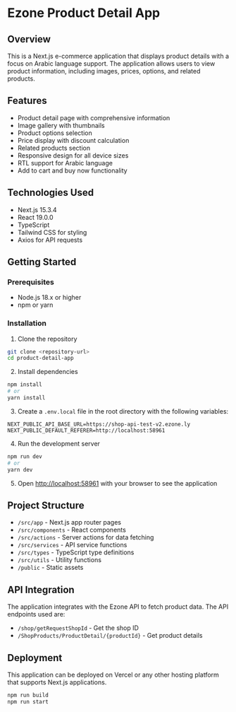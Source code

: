 # Ezone Product Detail App

## Overview

This is a Next.js e-commerce application that displays product details with a focus on Arabic language support. The application allows users to view product information, including images, prices, options, and related products.

## Features

- Product detail page with comprehensive information
- Image gallery with thumbnails
- Product options selection
- Price display with discount calculation
- Related products section
- Responsive design for all device sizes
- RTL support for Arabic language
- Add to cart and buy now functionality

## Technologies Used

- Next.js 15.3.4
- React 19.0.0
- TypeScript
- Tailwind CSS for styling
- Axios for API requests

## Getting Started

### Prerequisites

- Node.js 18.x or higher
- npm or yarn

### Installation

1. Clone the repository

```bash
git clone <repository-url>
cd product-detail-app
```

2. Install dependencies

```bash
npm install
# or
yarn install
```

3. Create a `.env.local` file in the root directory with the following variables:

```
NEXT_PUBLIC_API_BASE_URL=https://shop-api-test-v2.ezone.ly
NEXT_PUBLIC_DEFAULT_REFERER=http://localhost:58961
```

4. Run the development server

```bash
npm run dev
# or
yarn dev
```

5. Open [http://localhost:58961](http://localhost:58961) with your browser to see the application

## Project Structure

- `/src/app` - Next.js app router pages
- `/src/components` - React components
- `/src/actions` - Server actions for data fetching
- `/src/services` - API service functions
- `/src/types` - TypeScript type definitions
- `/src/utils` - Utility functions
- `/public` - Static assets

## API Integration

The application integrates with the Ezone API to fetch product data. The API endpoints used are:

- `/shop/getRequestShopId` - Get the shop ID
- `/ShopProducts/ProductDetail/{productId}` - Get product details

## Deployment

This application can be deployed on Vercel or any other hosting platform that supports Next.js applications.

```bash
npm run build
npm run start
```
